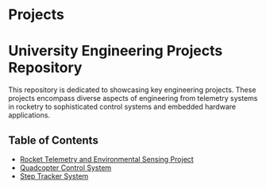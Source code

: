 # Projects

# University Engineering Projects Repository

This repository is dedicated to showcasing key engineering projects. These projects encompass diverse aspects of engineering from telemetry systems in rocketry to sophisticated control systems and embedded hardware applications.

## Table of Contents
- [Rocket Telemetry and Environmental Sensing Project](#rocket-telemetry-and-environmental-sensing-project)
- [Quadcopter Control System](#quadcopter-control-system)
- [Step Tracker System](#step-tracker-system)
